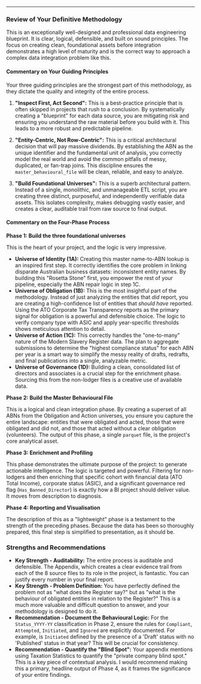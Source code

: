 
---

### **Review of Your Definitive Methodology**

This is an exceptionally well-designed and professional data engineering blueprint. It is clear, logical, defensible, and built on sound principles. The focus on creating clean, foundational assets before integration demonstrates a high level of maturity and is the correct way to approach a complex data integration problem like this.

#### **Commentary on Your Guiding Principles**

Your three guiding principles are the strongest part of this methodology, as they dictate the quality and integrity of the entire process.

1.  **"Inspect First, Act Second":** This is a best-practice principle that is often skipped in projects that rush to a conclusion. By systematically creating a "blueprint" for each data source, you are mitigating risk and ensuring you understand the raw material before you build with it. This leads to a more robust and predictable pipeline.

2.  **"Entity-Centric, Not Row-Centric":** This is a critical architectural decision that will pay massive dividends. By establishing the ABN as the unique identifier and the fundamental unit of analysis, you correctly model the real world and avoid the common pitfalls of messy, duplicated, or fan-trap joins. This discipline ensures the `master_behavioural_file` will be clean, reliable, and easy to analyze.

3.  **"Build Foundational Universes":** This is a superb architectural pattern. Instead of a single, monolithic, and unmanageable ETL script, you are creating three distinct, purposeful, and independently verifiable data assets. This isolates complexity, makes debugging vastly easier, and creates a clear, auditable trail from raw source to final output.

#### **Commentary on the Four-Phase Process**

**Phase 1: Build the three foundational universes**

This is the heart of your project, and the logic is very impressive.

*   **Universe of Identity (1A):** Creating this master name-to-ABN lookup is an inspired first step. It correctly identifies the core problem in linking disparate Australian business datasets: inconsistent entity names. By building this "Rosetta Stone" first, you empower the rest of your pipeline, especially the ABN repair logic in step 1C.
*   **Universe of Obligation (1B):** This is the most insightful part of the methodology. Instead of just analyzing the entities that *did* report, you are creating a high-confidence list of entities that *should have* reported. Using the ATO Corporate Tax Transparency reports as the primary signal for obligation is a powerful and defensible choice. The logic to verify company type with ASIC and apply year-specific thresholds shows meticulous attention to detail.
*   **Universe of Action (1C):** This correctly handles the "one-to-many" nature of the Modern Slavery Register data. The plan to aggregate submissions to determine the "highest compliance status" for each ABN per year is a smart way to simplify the messy reality of drafts, redrafts, and final publications into a single, analyzable metric.
*   **Universe of Governance (1D):** Building a clean, consolidated list of directors and associates is a crucial step for the enrichment phase. Sourcing this from the non-lodger files is a creative use of available data.

**Phase 2: Build the Master Behavioural File**

This is a logical and clean integration phase. By creating a superset of all ABNs from the Obligation and Action universes, you ensure you capture the entire landscape: entities that were obligated and acted, those that were obligated and did not, and those that acted without a clear obligation (volunteers). The output of this phase, a single `parquet` file, is the project's core analytical asset.

**Phase 3: Enrichment and Profiling**

This phase demonstrates the ultimate purpose of the project: to generate actionable intelligence. The logic is targeted and powerful. Filtering for non-lodgers and then enriching that specific cohort with financial data (ATO Total Income), corporate status (ASIC), and a significant governance red flag (`Has_Banned_Director`) is exactly how a BI project should deliver value. It moves from description to diagnosis.

**Phase 4: Reporting and Visualisation**

The description of this as a "lightweight" phase is a testament to the strength of the preceding phases. Because the data has been so thoroughly prepared, this final step is simplified to presentation, as it should be.

### **Strengths and Recommendations**

*   **Key Strength - Auditability:** The entire process is auditable and defensible. The Appendix, which creates a clear evidence trail from each of the 8 source files to its role in the project, is fantastic. You can justify every number in your final report.
*   **Key Strength - Problem Definition:** You have perfectly defined the problem not as "what does the Register say?" but as "what is the behaviour of obligated entities in relation to the Register?" This is a much more valuable and difficult question to answer, and your methodology is designed to do it.
*   **Recommendation - Document the Behavioural Logic:** For the `Status_YYYY-YY` classification in Phase 2, ensure the rules for `Compliant`, `Attempted`, `Initiated`, and `Ignored` are explicitly documented. For example, is `Initiated` defined by the presence of a 'Draft' status with no 'Published' status in that year? This will be crucial for consistency.
*   **Recommendation - Quantify the "Blind Spot":** Your appendix mentions using Taxation Statistics to quantify the "private company blind spot." This is a key piece of contextual analysis. I would recommend making this a primary, headline output of Phase 4, as it frames the significance of your entire findings.


